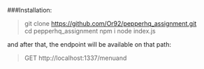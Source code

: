 ###Installation:

> git clone https://github.com/Or92/pepperhq_assignment.git
cd pepperhq_assignment
npm i
node index.js

and after that, the endpoint will be available on that path:
> GET http://localhost:1337/menuand 